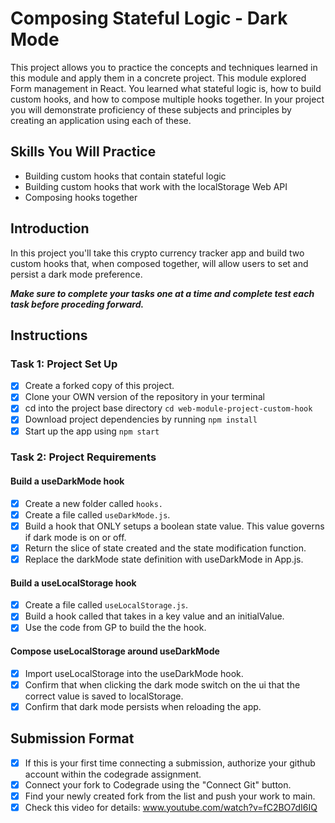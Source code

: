 # Composing Stateful Logic - Dark Mode

This project allows you to practice the concepts and techniques learned in this module and apply them in a concrete project. This module explored Form management in React. You learned what stateful logic is, how to build custom hooks, and how to compose multiple hooks together. In your project you will demonstrate proficiency of these subjects and principles by creating an application using each of these.

## Skills You Will Practice

- Building custom hooks that contain stateful logic
- Building custom hooks that work with the localStorage Web API
- Composing hooks together

## Introduction

In this project you'll take this crypto currency tracker app and build two custom hooks that, when composed together, will allow users to set and persist a dark mode preference.

**_Make sure to complete your tasks one at a time and complete test each task before proceding forward._**

## Instructions

### Task 1: Project Set Up

- [x] Create a forked copy of this project.
- [x] Clone your OWN version of the repository in your terminal
- [x] cd into the project base directory `cd web-module-project-custom-hook`
- [x] Download project dependencies by running `npm install`
- [x] Start up the app using `npm start`

### Task 2: Project Requirements

#### Build a useDarkMode hook

- [x] Create a new folder called `hooks.`
- [x] Create a file called `useDarkMode.js`.
- [x] Build a hook that ONLY setups a boolean state value. This value governs if dark mode is on or off.
- [x] Return the slice of state created and the state modification function.
- [x] Replace the darkMode state definition with useDarkMode in App.js.

#### Build a useLocalStorage hook

- [x] Create a file called `useLocalStorage.js`.
- [x] Build a hook called that takes in a key value and an initialValue.
- [x] Use the code from GP to build the the hook.

#### Compose useLocalStorage around useDarkMode

- [x] Import useLocalStorage into the useDarkMode hook.
- [x] Confirm that when clicking the dark mode switch on the ui that the correct value is saved to localStorage.
- [x] Confirm that dark mode persists when reloading the app.

## Submission Format

- [x] If this is your first time connecting a submission, authorize your github account within the codegrade assignment.
- [x] Connect your fork to Codegrade using the "Connect Git" button.
- [x] Find your newly created fork from the list and push your work to main.
- [x] Check this video for details: www.youtube.com/watch?v=fC2BO7dI6IQ
